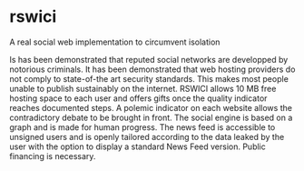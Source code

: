 # rswici

A real social web implementation to circumvent isolation

Is has been demonstrated that reputed social networks are developped by notorious criminals. It has been demonstrated that web hosting providers do not comply to state-of-the art security standards. This makes most people unable to publish sustainably on the internet. RSWICI allows 10 MB free hosting space to each user and offers gifts once the quality indicator reaches documented steps. A polemic indicator on each website allows the contradictory debate to be brought in front. The social engine is based on a graph and is made for human progress. The news feed is accessible to unsigned users and is openly tailored according to the data leaked by the user with the option to display a standard News Feed version. Public financing is necessary.
